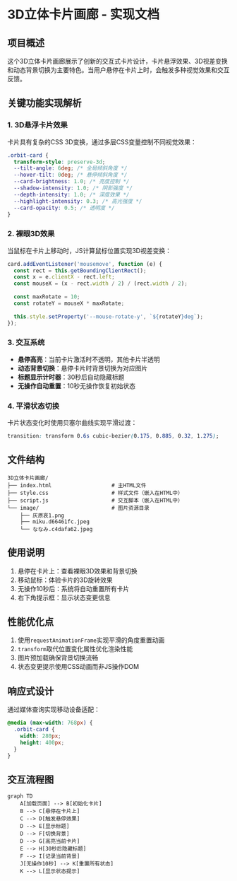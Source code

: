 # 3D立体卡片画廊 - 实现文档

## 项目概述
这个3D立体卡片画廊展示了创新的交互式卡片设计，卡片悬浮效果、3D视差变换和动态背景切换为主要特色。当用户悬停在卡片上时，会触发多种视觉效果和交互反馈。

## 关键功能实现解析

### 1. 3D悬浮卡片效果
卡片具有复杂的CSS 3D变换，通过多层CSS变量控制不同视觉效果：

```css
.orbit-card {
  transform-style: preserve-3d;
  --tilt-angle: 6deg; /* 全局倾斜角度 */
  --hover-tilt: 0deg; /* 悬停倾斜角度 */
  --card-brightness: 1.0; /* 亮度控制 */
  --shadow-intensity: 1.0; /* 阴影强度 */
  --depth-intensity: 1.0; /* 深度效果 */
  --highlight-intensity: 0.3; /* 高光强度 */
  --card-opacity: 0.5; /* 透明度 */
}
```

### 2. 裸眼3D效果
当鼠标在卡片上移动时，JS计算鼠标位置实现3D视差变换：

```javascript
card.addEventListener('mousemove', function (e) {
  const rect = this.getBoundingClientRect();
  const x = e.clientX - rect.left;
  const mouseX = (x - rect.width / 2) / (rect.width / 2);
  
  const maxRotate = 10;
  const rotateY = mouseX * maxRotate;
  
  this.style.setProperty('--mouse-rotate-y', `${rotateY}deg`);
});
```

### 3. 交互系统
- **悬停高亮**：当前卡片激活时不透明，其他卡片半透明
- **动态背景切换**：悬停卡片时背景切换为对应图片
- **标题显示计时器**：30秒后自动隐藏标题
- **无操作自动重置**：10秒无操作恢复初始状态

### 4. 平滑状态切换
卡片状态变化时使用贝塞尔曲线实现平滑过渡：

```css
transition: transform 0.6s cubic-bezier(0.175, 0.885, 0.32, 1.275);
```

## 文件结构
```
3D立体卡片画廊/
├── index.html                   # 主HTML文件
├── style.css                    # 样式文件（嵌入在HTML中）
├── script.js                    # 交互脚本（嵌入在HTML中）
└── image/                       # 图片资源目录
    ├── 灰原哀1.png
    ├── miku.d66461fc.jpeg
    └── ななみ.c4dafa62.jpeg
```

## 使用说明
1. 悬停在卡片上：查看裸眼3D效果和背景切换
2. 移动鼠标：体验卡片的3D旋转效果
3. 无操作10秒后：系统将自动重置所有卡片
4. 右下角提示框：显示状态变更信息

## 性能优化点
1. 使用`requestAnimationFrame`实现平滑的角度重置动画
2. `transform`取代位置变化属性优化渲染性能
3. 图片预加载确保背景切换流畅
4. 状态变更提示使用CSS动画而非JS操作DOM

## 响应式设计
通过媒体查询实现移动设备适配：

```css
@media (max-width: 768px) {
  .orbit-card {
    width: 280px;
    height: 400px;
  }
}
```

## 交互流程图
```mermaid
graph TD
    A[加载页面] --> B[初始化卡片]
    B --> C[悬停在卡片上]
    C --> D[触发悬停效果]
    D --> E[显示标题]
    D --> F[切换背景]
    D --> G[高亮当前卡片]
    E --> H[30秒后隐藏标题]
    F --> I[记录当前背景]
    J[无操作10秒] --> K[重置所有状态]
    K --> L[显示状态提示]
```

